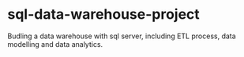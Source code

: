 # sql-data-warehouse-project
Budling a data warehouse  with sql server, including ETL process, data modelling and data analytics.
